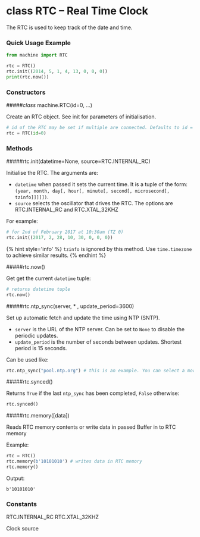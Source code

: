 # class RTC – Real Time Clock

The RTC is used to keep track of the date and time.

### Quick Usage Example

```python
from machine import RTC

rtc = RTC()
rtc.init((2014, 5, 1, 4, 13, 0, 0, 0))
print(rtc.now())
```

### Constructors

#####<class><i>class</i> machine.RTC(id=0, ...)</class>

Create an RTC object. See init for parameters of initialisation.

```python
# id of the RTC may be set if multiple are connected. Defaults to id = 0.
rtc = RTC(id=0)
```

### Methods

#####<function>rtc.init(datetime=None, source=RTC.INTERNAL_RC)</function>

Initialise the RTC. The arguments are:

- `datetime` when passed it sets the current time. It is a tuple of the form: ``(year, month, day[, hour[, minute[, second[, microsecond[, tzinfo]]]]])``.
- `source` selects the oscillator that drives the RTC. The options are <constant>RTC.INTERNAL_RC</constant> and <constant>RTC.XTAL_32KHZ</constant>

For example:

```python
# for 2nd of February 2017 at 10:30am (TZ 0)
rtc.init((2017, 2, 28, 10, 30, 0, 0, 0))
```

{% hint style='info' %}
`tzinfo` is ignored by this method. Use `time.timezone` to achieve similar results.
{% endhint %}

#####<function>rtc.now()</function>

Get get the current `datetime` tuple:

```python
# returns datetime tuple
rtc.now()
```

#####<function>rtc.ntp_sync(server, * , update_period=3600)</function>

Set up automatic fetch and update the time using NTP (SNTP).

- `server` is the URL of the NTP server. Can be set to `None` to disable the periodic updates.
- `update_period` is the number of seconds between updates. Shortest period is 15 seconds.

Can be used like:

```python
rtc.ntp_sync("pool.ntp.org") # this is an example. You can select a more specific server according to your geographical location
```

#####<function>rtc.synced()</function>

Returns `True` if the last `ntp_sync` has been completed, `False` otherwise:

```python
rtc.synced()
```

#####<function>rtc.memory([data])</function>

Reads RTC memory contents or write data in passed Buffer in to RTC memory

Example:

```python
rtc = RTC()
rtc.memory(b'10101010') # writes data in RTC memory
rtc.memory()
```

Output:

`b'10101010'`

### Constants
<constant>RTC.INTERNAL_RC</constant> <constant>RTC.XTAL_32KHZ</constant>

Clock source

